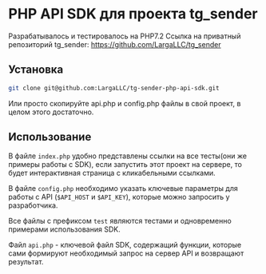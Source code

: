 # PHP API SDK для проекта tg_sender
Разрабатывалось и тестировалось на PHP7.2
Ссылка на приватный репозиторий tg_sender: https://github.com/LargaLLC/tg_sender

## Установка
```sh
git clone git@github.com:LargaLLC/tg-sender-php-api-sdk.git
```
Или просто скопируйте api.php и config.php файлы в свой проект, в целом этого достаточно.

## Использование
В файле ``index.php`` удобно представлены ссылки на все тесты(они же примеры работы с SDK), если запустить этот проект на сервере, то будет интерактивная страница с кликабельными ссылками.

В файле ``config.php`` необходимо указать ключевые параметры для работы c API (``$API_HOST`` и ``$API_KEY``), которые можно запросить у разработчика.

Все файлы с префиксом ``test`` являются тестами и одновременно примерами использования SDK.

Файл ``api.php`` - ключевой файл SDK, содержащий функции, которые сами формируют необходимый запрос на сервер API и возвращают результат.
